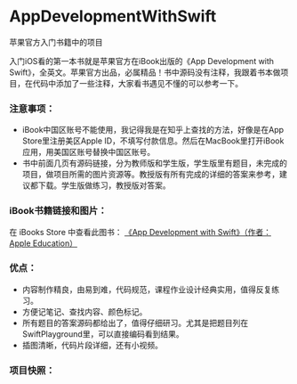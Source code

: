 # AppDevelopmentWithSwift
苹果官方入门书籍中的项目

入门iOS看的第一本书就是苹果官方在iBook出版的《App Development with Swift》，全英文。苹果官方出品，必属精品！书中源码没有注释，我跟着书本做项目，在代码中添加了一些注释，大家看书遇见不懂的可以参考一下。
### 注意事项：
- iBook中国区账号不能使用，我记得我是在知乎上查找的方法，好像是在App Store里注册美区Apple ID，不填写付款信息。然后在MacBook里打开iBook应用，用美国区账号替换中国区账号。
- 书中前面几页有源码链接，分为教师版和学生版，学生版里有题目，未完成的项目，做项目所需的图片资源等。教授版有所有完成的详细的答案来参考，建议都下载。学生版做练习，教授版对答案。
### iBook书籍链接和图片：
在 iBooks Store 中查看此图书：
[《App Development with Swift》（作者：Apple Education）](https://itunes.apple.com/us/book/app-development-with-swift/id1219117996?mt=11)


### 优点：
- 内容制作精良，由易到难，代码规范，课程作业设计经典实用，值得反复练习。
- 方便记笔记、查找内容、颜色标记。
- 所有题目的答案源码都给出了，值得仔细研习。尤其是把题目列在SwiftPlayground里，可以直接编码看到结果。
- 插图清晰，代码片段详细，还有小视频。

 ### 项目快照：
